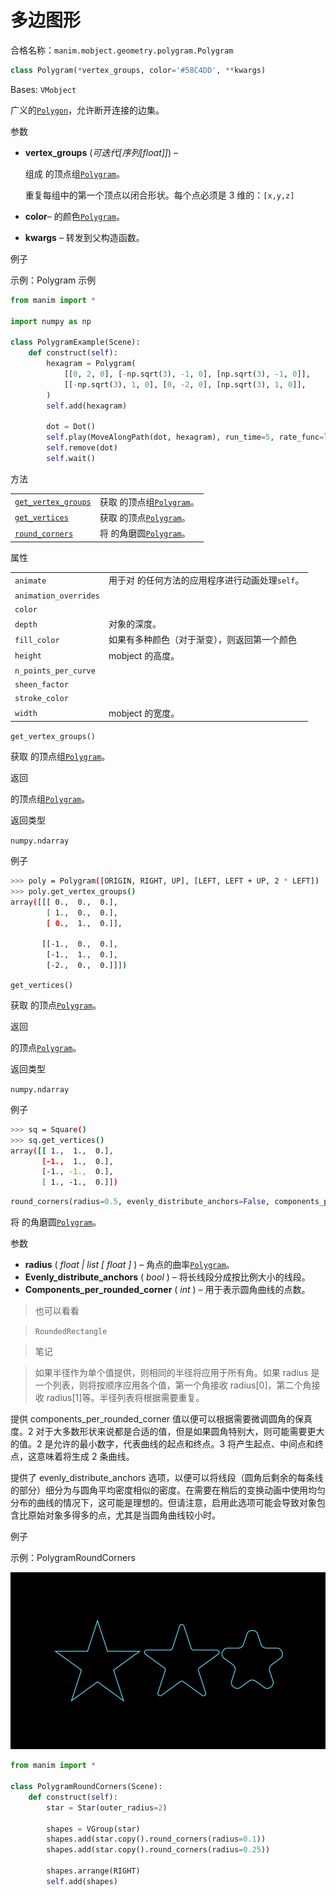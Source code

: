 # 多边图形

合格名称：`manim.mobject.geometry.polygram.Polygram`

```py
class Polygram(*vertex_groups, color='#58C4DD', **kwargs)
```

Bases: `VMobject`

广义的[`Polygon`]()，允许断开连接的边集。

参数

- **vertex_groups** (*可迭代[序列[float]]*) –

  组成 的顶点组[`Polygram`]()。

  重复每组中的第一个顶点以闭合形状。每个点必须是 3 维的：`[x,y,z]`

- **color**– 的颜色[`Polygram`]()。
- **kwargs** – 转发到父构造函数。

例子

示例：Polygram 示例

```py
from manim import *

import numpy as np

class PolygramExample(Scene):
    def construct(self):
        hexagram = Polygram(
            [[0, 2, 0], [-np.sqrt(3), -1, 0], [np.sqrt(3), -1, 0]],
            [[-np.sqrt(3), 1, 0], [0, -2, 0], [np.sqrt(3), 1, 0]],
        )
        self.add(hexagram)

        dot = Dot()
        self.play(MoveAlongPath(dot, hexagram), run_time=5, rate_func=linear)
        self.remove(dot)
        self.wait()
```


方法

|||
|-|-|
[`get_vertex_groups`]()|获取 的顶点组[`Polygram`]()。
[`get_vertices`]()|获取 的顶点[`Polygram`]()。
[`round_corners`]()|将 的角磨圆[`Polygram`]()。


属性

|||
|-|-|
`animate`|用于对 的任何方法的应用程序进行动画处理`self`。
`animation_overrides`|
`color`|
`depth`|对象的深度。
`fill_color`|如果有多种颜色（对于渐变），则返回第一个颜色
`height`|mobject 的高度。
`n_points_per_curve`|
`sheen_factor`|
`stroke_color`|
`width`|mobject 的宽度。


`get_vertex_groups()`

获取 的顶点组[`Polygram`]()。

返回

的顶点组[`Polygram`]()。

返回类型

`numpy.ndarray`

例子

```sh
>>> poly = Polygram([ORIGIN, RIGHT, UP], [LEFT, LEFT + UP, 2 * LEFT])
>>> poly.get_vertex_groups()
array([[[ 0.,  0.,  0.],
        [ 1.,  0.,  0.],
        [ 0.,  1.,  0.]],

       [[-1.,  0.,  0.],
        [-1.,  1.,  0.],
        [-2.,  0.,  0.]]])
```


`get_vertices()`

获取 的顶点[`Polygram`]()。

返回

的顶点[`Polygram`]()。

返回类型

`numpy.ndarray`

例子


```sh
>>> sq = Square()
>>> sq.get_vertices()
array([[ 1.,  1.,  0.],
       [-1.,  1.,  0.],
       [-1., -1.,  0.],
       [ 1., -1.,  0.]])
```


```py
round_corners(radius=0.5, evenly_distribute_anchors=False, components_per_rounded_corner=2)
```

将 的角磨圆[`Polygram`]()。

参数

- **radius** ( _float_ _|_ _list_ _\[_ _float_ _\]_ ) – 角点的曲率[`Polygram`]()。
- **Evenly_distribute_anchors** ( _bool_ ) – 将长线段分成按比例大小的线段。
- **Components_per_rounded_corner** ( _int_ ) – 用于表示圆角曲线的点数。

> 也可以看看

> `RoundedRectangle`

> 笔记

> 如果半径作为单个值提供，则相同的半径将应用于所有角。如果 radius 是一个列表，则将按顺序应用各个值，第一个角接收 radius\[0\]，第二个角接收 radius\[1\]等。半径列表将根据需要重复。

提供 components_per_rounded_corner 值以便可以根据需要微调圆角的保真度。2 对于大多数形状来说都是合适的值，但是如果圆角特别大，则可能需要更大的值。2 是允许的最小数字，代表曲线的起点和终点。3 将产生起点、中间点和终点，这意味着将生成 2 条曲线。

提供了 evenly_distribute_anchors 选项，以便可以将线段（圆角后剩余的每条线的部分）细分为与圆角平均密度相似的密度。在需要在稍后的变换动画中使用均匀分布的曲线的情况下，这可能是理想的。但请注意，启用此选项可能会导致对象包含比原始对象多得多的点，尤其是当圆角曲线较小时。

例子

示例：PolygramRoundCorners 

![PolygramRoundCorners-1.png](../../static/PolygramRoundCorners-1.png)

```py
from manim import *

class PolygramRoundCorners(Scene):
    def construct(self):
        star = Star(outer_radius=2)

        shapes = VGroup(star)
        shapes.add(star.copy().round_corners(radius=0.1))
        shapes.add(star.copy().round_corners(radius=0.25))

        shapes.arrange(RIGHT)
        self.add(shapes)
```

